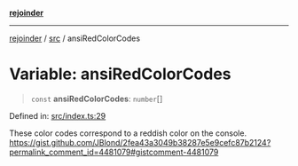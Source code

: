 [**rejoinder**](../../README.md)

***

[rejoinder](../../README.md) / [src](../README.md) / ansiRedColorCodes

# Variable: ansiRedColorCodes

> `const` **ansiRedColorCodes**: `number`[]

Defined in: [src/index.ts:29](https://github.com/Xunnamius/rejoinder/blob/64011a11a45735665b3ce75107a37b187f35af77/src/index.ts#L29)

These color codes correspond to a reddish color on the console.
https://gist.github.com/JBlond/2fea43a3049b38287e5e9cefc87b2124?permalink_comment_id=4481079#gistcomment-4481079

